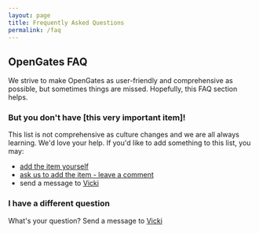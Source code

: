 ```yaml
---
layout: page
title: Frequently Asked Questions
permalink: /faq
---
```


## OpenGates FAQ
We strive to make OpenGates as user-friendly and comprehensive as possible, but sometimes things are missed. Hopefully, this FAQ section helps.

### But you don't have [this very important item]!
This list is not comprehensive as culture changes and we are all always learning. We'd love your help. If you'd like to add something to this list, you may:
- [add the item yourself](https://github.com/VickiLanger/OpenGates/issues/1)
- [ask us to add the item - leave a comment](https://github.com/VickiLanger/OpenGates/issues/1)
- send a message to
[Vicki](https://twitter.com/messages/compose?recipient_id=703775726365966336&text=Can%20you%20add%20this%20to%20the%20AntiGatekeeping%20checklist:%C2%A0)

### I have a different question
What's your question? Send a message to
[Vicki](https://twitter.com/messages/compose?recipient_id=703775726365966336&text=Question%20about%20AntiGatekeeping%20checklist:%C2%A0)